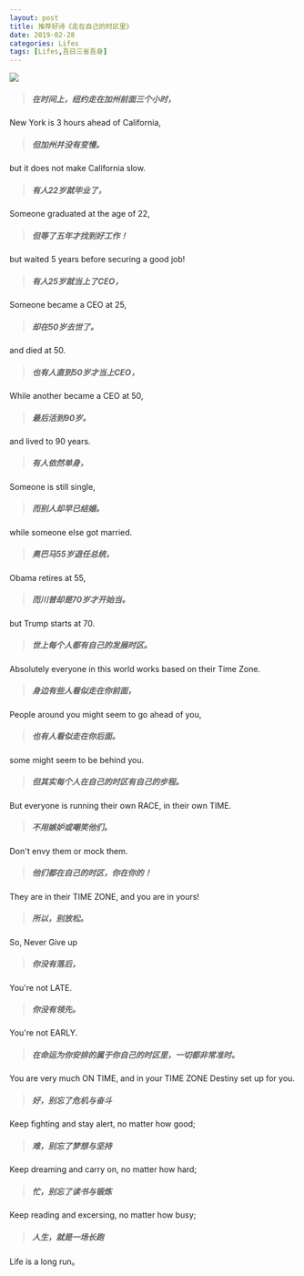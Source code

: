 ```yaml
---
layout: post
title: 推荐好诗《走在自己的时区里》
date: 2019-02-28
categories: Lifes
tags: [Lifes,吾日三省吾身]
---
```



![](https://i.postimg.cc/XqwcvgQn/bg-01.jpg)

> ##### 在时间上，纽约走在加州前面三个小时，

New York is 3 hours ahead of California,

> ##### 但加州并没有变慢。

but it does not make California slow.
 
> ##### 有人22岁就毕业了，

Someone graduated at the age of 22,
 
> ##### 但等了五年才找到好工作！

but waited 5 years before securing a good job!
 
> ##### 有人25岁就当上了CEO，

Someone became a CEO at 25,
 

> ##### 却在50岁去世了。

and died at 50.
 
> ##### 也有人直到50岁才当上CEO，

While another became a CEO at 50,
 
> ##### 最后活到90岁。

and lived to 90 years.
 
> ##### 有人依然单身，

Someone is still single,
 
> ##### 而别人却早已结婚。

while someone else got married.
 
> ##### 奥巴马55岁退任总统，

Obama retires at 55,
 
> ##### 而川普却是70岁才开始当。

but Trump starts at 70.
 
> ##### 世上每个人都有自己的发展时区。

Absolutely everyone in this world works based on their Time Zone.
 
> ##### 身边有些人看似走在你前面，

People around you might seem to go ahead of you,
 
> ##### 也有人看似走在你后面。

some might seem to be behind you.
 
> ##### 但其实每个人在自己的时区有自己的步程。

But everyone is running their own RACE, in their own TIME.
 
> ##### 不用嫉妒或嘲笑他们。

Don't envy them or mock them.
 
> ##### 他们都在自己的时区，你在你的！

They are in their TIME ZONE, and you are in yours!
 
> ##### 所以，别放松。

 So, Never Give up
 
> ##### 你没有落后，

You're not LATE.
 
> ##### 你没有领先。

You're not EARLY.
 
> ##### 在命运为你安排的属于你自己的时区里，一切都非常准时。

You are very much ON TIME, and in your TIME ZONE Destiny set up for you.
 
> ##### 好，别忘了危机与奋斗

Keep fighting and stay alert, no matter how good;

> ##### 难，别忘了梦想与坚持

Keep dreaming and carry on, no matter how hard;
 
> ##### 忙，别忘了读书与锻炼

Keep reading and excersing, no matter how busy;
 
> ##### 人生，就是一场长跑

Life is a long run。
